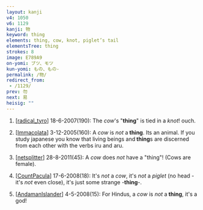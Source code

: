 ```yaml
---
layout: kanji
v4: 1050
v6: 1129
kanji: 物
keyword: thing
elements: thing, cow, knot, piglet’s tail
elementsTree: thing
strokes: 8
image: E789A9
on-yomi: ブツ、モツ
kun-yomi: もの、もの-
permalink: /物/
redirect_from:
 - /1129/
prev: 勿
next: 易
heisig: ""
---
```


1) [<a href="http://kanji.koohii.com/profile/radical_tyro">radical_tyro</a>] 18-6-2007(190): The <em>cow</em>&#039;s &quot;<strong>thing</strong>&quot; is tied in a <em>knot</em>! ouch.

2) [<a href="http://kanji.koohii.com/profile/Immacolata">Immacolata</a>] 3-12-2005(160): A <em>cow</em> is <em>not</em> a<strong> thing</strong>. Its an animal. If you study japanese you know that living beings and<strong> thing</strong>s are discerned from each other with the verbs iru and aru.

3) [<a href="http://kanji.koohii.com/profile/netsplitter">netsplitter</a>] 28-8-2011(45): A <em>cow</em> does <em>not</em> have a &quot;thing&quot;! (Cows are female).

4) [<a href="http://kanji.koohii.com/profile/CountPacula">CountPacula</a>] 17-6-2008(18): It&#039;s <em>not</em> a <em>cow</em>, it&#039;s <em>not</em> a <em>piglet</em> (no head - it&#039;s <em>not</em> even close), it&#039;s just some strange -<strong>thing</strong>-.

5) [<a href="http://kanji.koohii.com/profile/AndamanIslander">AndamanIslander</a>] 4-5-2008(15): For Hindus, a <em>cow</em> is <em>not</em> a<strong> thing</strong>, it&#039;s a god!

